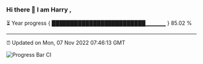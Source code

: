 ### Hi there 👋 I am Harry , 

⏳ Year progress { █████████████████████████▁▁▁▁▁ } 85.02 %

---

⏰ Updated on Mon, 07 Nov 2022 07:46:13 GMT

![Progress Bar CI](https://github.com/duykhang68/duykhang68/workflows/Progress%20Bar%20CI/badge.svg)

